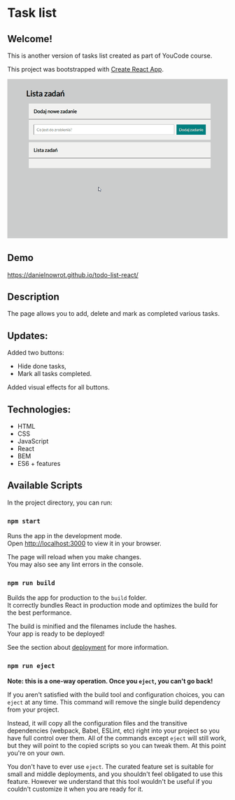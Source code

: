 # Task list

## Welcome!

This is another version of tasks list created as part of YouCode course. 

This project was bootstrapped with [Create React App](https://github.com/facebook/create-react-app).

![](https://github.com/danielnowrot/todoList/blob/78cedc56b141daae61cfcf64542f57b2f846f482/images/todoListGif.gif)

## Demo
https://danielnowrot.github.io/todo-list-react/
## Description
The page allows you to add, delete and mark as completed various tasks.
## Updates:
Added two buttons:
- Hide done tasks,
- Mark all tasks completed.

Added visual effects for all buttons.
## Technologies:
- HTML
- CSS
- JavaScript
- React
- BEM
- ES6 + features

## Available Scripts

In the project directory, you can run:

### `npm start`

Runs the app in the development mode.\
Open [http://localhost:3000](http://localhost:3000) to view it in your browser.

The page will reload when you make changes.\
You may also see any lint errors in the console.


### `npm run build`

Builds the app for production to the `build` folder.\
It correctly bundles React in production mode and optimizes the build for the best performance.

The build is minified and the filenames include the hashes.\
Your app is ready to be deployed!

See the section about [deployment](https://facebook.github.io/create-react-app/docs/deployment) for more information.

### `npm run eject`

**Note: this is a one-way operation. Once you `eject`, you can't go back!**

If you aren't satisfied with the build tool and configuration choices, you can `eject` at any time. This command will remove the single build dependency from your project.

Instead, it will copy all the configuration files and the transitive dependencies (webpack, Babel, ESLint, etc) right into your project so you have full control over them. All of the commands except `eject` will still work, but they will point to the copied scripts so you can tweak them. At this point you're on your own.

You don't have to ever use `eject`. The curated feature set is suitable for small and middle deployments, and you shouldn't feel obligated to use this feature. However we understand that this tool wouldn't be useful if you couldn't customize it when you are ready for it.

